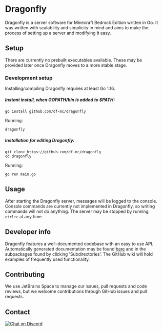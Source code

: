 # Dragonfly
Dragonfly is a server software for Minecraft Bedrock Edition written in Go. It was written with scalability
and simplicity in mind and aims to make the process of setting up a server and modifying it easy.

## Setup
There are currently no prebuilt executables available. These may be provided later once Dragonfly moves to a
more stable stage.

### Development setup
Installing/compiling Dragonfly requires at least Go 1.16.

##### Instant install, when GOPATH/bin is added to $PATH:
```
go install github.com/df-mc/dragonfly
```
Running:
```
dragonfly
```

##### Installation for editing Dragonfly:
```
git clone https://github.com/df-mc/dragonfly
cd dragonfly
```
Running:
```
go run main.go
```

## Usage
After starting the Dragonfly server, messages will be logged to the console. Console commands are currently
not implemented in Dragonfly, so writing commands will not do anything. The server may be stopped by running
`ctrl+c` at any time.

## Developer info
Dragonfly features a well-documented codebase with an easy to use API. Automatically generated documentation
may be found [here](https://pkg.go.dev/github.com/df-mc/dragonfly/dragonfly?tab=doc) and in the subpackages
found by clicking 'Subdirectories'.
The GitHub wiki will hold examples of frequently used functionality.

## Contributing
We use JetBrains Space to manage our issues, pull requests and code reviews, but we welcome contributions
through GitHub issues and pull requests.

## Contact
[![Chat on Discord](https://img.shields.io/badge/Chat-On%20Discord-738BD7.svg?style=for-the-badge)](https://discord.gg/evzQR4R)
